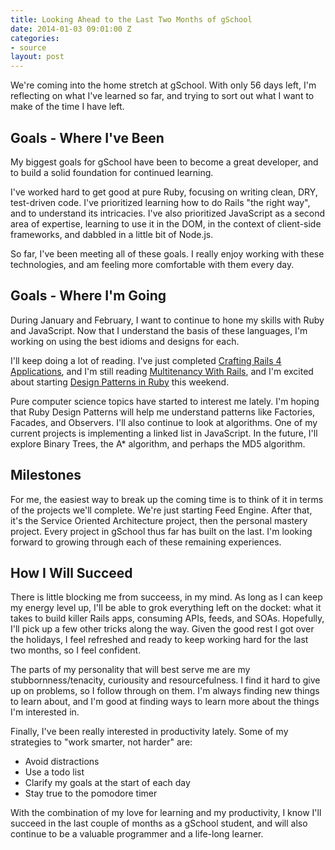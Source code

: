 ```yaml
---
title: Looking Ahead to the Last Two Months of gSchool
date: 2014-01-03 09:01:00 Z
categories:
- source
layout: post
---
```


We're coming into the home stretch at gSchool. With only 56 days left, I'm reflecting on what I've learned so far, and trying to sort out what I want to make of the time I have left.

## Goals - Where I've Been

My biggest goals for gSchool have been to become a great developer, and to build a solid foundation for continued learning.

I've worked hard to get good at pure Ruby, focusing on writing clean, DRY, test-driven code. I've prioritized learning how to do Rails "the right way", and to understand its intricacies. I've also prioritized JavaScript as a second area of expertise, learning to use it in the DOM, in the context of client-side frameworks, and dabbled in a little bit of Node.js.

So far, I've been meeting all of these goals. I really enjoy working with these technologies, and am feeling more comfortable with them every day.

## Goals - Where I'm Going

During January and February, I want to continue to hone my skills with Ruby and JavaScript. Now that I understand the basis of these languages, I'm working on using the best idioms and designs for each.

I'll keep doing a lot of reading. I've just completed [Crafting Rails 4 Applications](http://pragprog.com/book/jvrails2/crafting-rails-4-applications), and I'm still reading [Multitenancy With Rails](https://leanpub.com/multi-tenancy-rails), and I'm excited about starting [Design Patterns in Ruby](http://designpatternsinruby.com/) this weekend.

Pure computer science topics have started to interest me lately. I'm hoping that Ruby Design Patterns will help me understand patterns like Factories, Facades, and Observers. I'll also continue to look at algorithms. One of my current projects is implementing a linked list in JavaScript. In the future, I'll explore Binary Trees, the A* algorithm, and perhaps the MD5 algorithm.

## Milestones

For me, the easiest way to break up the coming time is to think of it in terms of the projects we'll complete. We're just starting Feed Engine. After that, it's the Service Oriented Architecture project, then the personal mastery project. Every project in gSchool thus far has built on the last. I'm looking forward to growing through each of these remaining experiences.

## How I Will Succeed

There is little blocking me from succeess, in my mind. As long as I can keep my energy level up, I'll be able to grok everything left on the docket: what it takes to build killer Rails apps, consuming APIs, feeds, and SOAs. Hopefully, I'll pick up a few other tricks along the way. Given the good rest I got over the holidays, I feel refreshed and ready to keep working hard for the last two months, so I feel confident.

The parts of my personality that will best serve me are my stubbornness/tenacity, curiousity and resourcefulness. I find it hard to give up on problems, so I follow through on them. I'm always finding new things to learn about, and I'm good at finding ways to learn more about the things I'm interested in.

Finally, I've been really interested in productivity lately. Some of my strategies to "work smarter, not harder" are:

* Avoid distractions
* Use a todo list
* Clarify my goals at the start of each day
* Stay true to the pomodore timer

With the combination of my love for learning and my productivity, I know I'll succeed in the last couple of months as a gSchool student, and will also continue to be a valuable programmer and a life-long learner.

